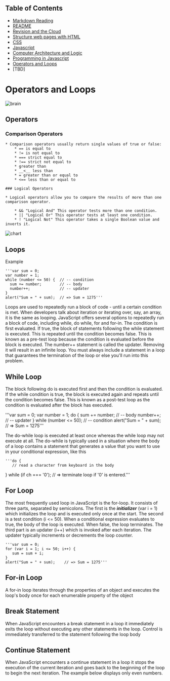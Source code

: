 ## Table of Contents

- [Markdown Reading](markdown.md)
- [README](README.md)
- [Revision and the Cloud](revisions-and-the-cloud.md)
- [Structure web pages with HTML](structurehtml.md)
- [CSS](css.md)
- [Javascript](js.md)
- [Computer Architecture and Logic](comparch.md)
- [Programming in Javascript](programmingjs.md)
- [Operators and Loops](oploop.md)
- [TBD]

# Operators and Loops

![brain](https://external-content.duckduckgo.com/iu/?u=https%3A%2F%2Fmedia3.s-nbcnews.com%2Fj%2Fnewscms%2F2017_15%2F1336291%2F151211-brain-intelligence-mn-1045_a3b47678f9fdb22dd063a70a8721c7c0.nbcnews-fp-1200-630.jpg&f=1&nofb=1)


## Operators

### Comparison Operators

    * Comparison operators usually return single values of true or false:
        * == is equal to
        * != is not equal to
        * === strict equal to
        * !== strict not equal to
        * greater than
        * __<__ less than
        * = greater than or equal to
        * <== less than or equal to

    ### Logical Operators

    * Logical operators allow you to compare the results of more than one comparison operator.
        
        * && "Logical And" This operator tests more than one condition.
        * || "Logical Or" This operator tests at least one condition.
        * ! "Logical Not" This operator takes a single Boolean value and inverts it.


![chart](https://external-content.duckduckgo.com/iu/?u=http%3A%2F%2Foer.nios.ac.in%2Fwiki%2Fimages%2F3%2F3b%2FJavascript3.png&f=1&nofb=1)

## Loops

Example

    '''var sum = 0;
    var number = 1;
    while (number <= 50) {  // -- condition
      sum += number;        // -- body
      number++;             // -- updater
    }
    alert("Sum = " + sum);  // => Sum = 1275'''


Loops are used to repeatedly run a block of code - until a certain condition is met. When developers talk about iteration or iterating over, say, an array, it is the same as looping. JavaScript offers several options to repeatedly run a block of code, including while, do while, for and for-in. The condition is first evaluated. If true, the block of statements following the while statement is executed. This is repeated until the condition becomes false. This is known as a pre-test loop because the condition is evaluated before the block is executed. The number++ statement is called the updater. Removing it will result in an infinite loop. You must always include a statement in a loop that guarantees the termination of the loop or else you'll run into this problem. 

## While Loop

The block following do is executed first and then the condition is evaluated. If the while condition is true, the block is executed again and repeats until the condition becomes false. This is known as a post-test loop as the condition is evaluated after the block has executed.

'''var sum = 0;
    var number = 1;
    do {
       sum += number;         // -- body
       number++;              // -- updater
    } while (number <= 50);   // -- condition
    alert("Sum = " + sum);    // => Sum = 1275'''

The do-while loop is executed at least once whereas the while loop may not execute at all. The do-while is typically used in a situation where the body of a loop contains a statement that generates a value that you want to use in your conditional expression, like this

    '''do {
       // read a character from keyboard in the body 
  } while (if ch === '0');     // => terminate loop if '0' is entered.'''


## For Loop

The most frequently used loop in JavaScript is the for-loop. It consists of three parts, separated by semicolons. The first is the ***initializer*** (var i = 1) which initializes the loop and is executed only once at the start. The second is a test condition (i <= 50). When a conditional expression evaluates to true, the body of the loop is executed. When false, the loop terminates. The third part is an updater (i++) which is invoked after each iteration. The updater typically increments or decrements the loop counter.

    '''var sum = 0;
    for (var i = 1; i <= 50; i++) {
       sum = sum + i;
    }
    alert("Sum = " + sum);    // => Sum = 1275'''


## For-in Loop

A for-in loop iterates through the properties of an object and executes the loop's body once for each enumerable property of the object

## Break Statement

When JavaScript encounters a break statement in a loop it immediately exits the loop without executing any other statements in the loop. Control is immediately transferred to the statement following the loop body

## Continue Statement

When JavaScript encounters a continue statement in a loop it stops the execution of the current iteration and goes back to the beginning of the loop to begin the next iteration. The example below displays only even numbers.

